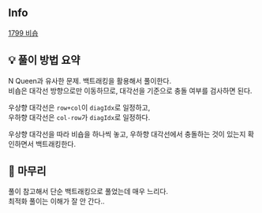 ## Info
[1799 비숍](https://www.acmicpc.net/problem/1799)

## 💡 풀이 방법 요약
N Queen과 유사한 문제. 백트래킹을 활용해서 풀이한다.  
비숍은 대각선 방향으로만 이동하므로, 대각선을 기준으로 충돌 여부를 검사하면 된다.  
  
우상향 대각선은 `row+col`이 `diagIdx`로 일정하고,  
우하향 대각선은 `col-row`가 `diagIdx`로 일정하다.
  
우상향 대각선을 따라 비숍을 하나씩 놓고, 우하향 대각선에서 충돌하는 것이 있는지 확인하면서 백트래킹한다.

## 🙂 마무리
풀이 참고해서 단순 백트래킹으로 풀었는데 매우 느리다.  
최적화 풀이는 이해가 잘 안 간다..
